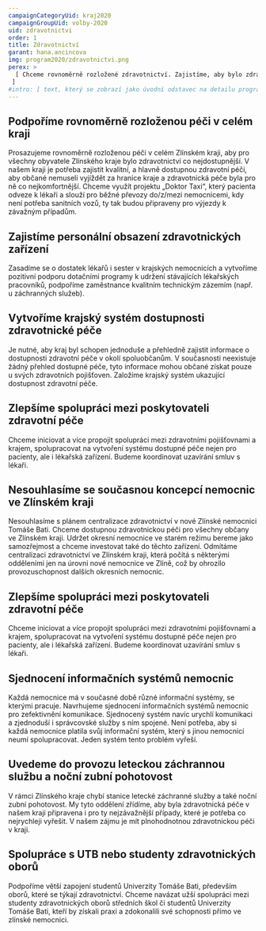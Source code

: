 ```yaml
---
campaignCategoryUid: kraj2020
campaignGroupUid: volby-2020
uid: zdravotnictvi 
order: 1
title: Zdravotnictví
garant: hana.ancincova 
img: program2020/zdravotnictvi.png
perex: >
  [ Chceme rovnoměrně rozložené zdravotnictví. Zajistíme, aby bylo zdravotnictví stále v dojezdové vzdálenosti stejně tak v Rožnově pod Radhoštěm jako ve Zlíně. 
 ]
#intro: [ text, který se zobrazí jako úvodní odstavec na detailu programového bodu ]
---
```

## Podpoříme rovnoměrně rozloženou péči v celém kraji
Prosazujeme rovnoměrně rozloženou péči v celém Zlínském kraji, aby pro všechny obyvatele Zlínského kraje bylo zdravotnictví co nejdostupnější. V našem kraji je potřeba zajistit kvalitní, a hlavně dostupnou zdravotní péči, aby občané nemuseli vyjíždět za hranice kraje a zdravotnická péče byla pro ně co nejkomfortnější. Chceme využít projektu „Doktor Taxi“, který pacienta odveze k lékaři a slouží pro běžné převozy do/z/mezi nemocnicemi, kdy není potřeba sanitních vozů, ty tak budou připraveny pro výjezdy k závažným případům.

## Zajistíme personální obsazení zdravotnických zařízení
Zasadíme se o dostatek lékařů i sester v krajských nemocnicích a vytvoříme pozitivní podporu dotačními programy k udržení stávajících lékařských pracovníků, podpoříme zaměstnance kvalitním technickým zázemím (např. u záchranných služeb).

## Vytvoříme krajský systém dostupnosti zdravotnické péče 
Je nutné, aby kraj byl schopen jednoduše a přehledně zajistit informace o dostupnosti zdravotní péče v okolí spoluobčanům. V současnosti neexistuje žádný přehled dostupné péče, tyto informace mohou občané získat pouze u svých zdravotních pojišťoven. Založíme krajský systém ukazující dostupnost zdravotní péče.

## Zlepšíme spolupráci mezi poskytovateli zdravotní péče
Chceme iniciovat a více propojit spolupráci mezi zdravotními pojišťovnami a krajem, spolupracovat na vytvoření systému dostupné péče nejen pro pacienty, ale i lékařská zařízení. Budeme koordinovat uzavírání smluv s lékaři.

## Nesouhlasíme se současnou koncepcí nemocnic ve Zlínském kraji
Nesouhlasíme s plánem centralizace zdravotnictví v nové Zlínské nemocnici Tomáše Bati. Chceme dostupnou zdravotnickou péči pro všechny občany ve Zlínském kraji. Udržet okresní nemocnice ve starém režimu bereme jako samozřejmost a chceme investovat také do těchto zařízení. Odmítáme centralizaci zdravotnictví ve Zlínském kraji, která počítá s některými odděleními jen na úrovni nové nemocnice ve Zlíně, což by ohrozilo provozuschopnost dalších okresních nemocnic. 

## Zlepšíme spolupráci mezi poskytovateli zdravotní péče
Chceme iniciovat a více propojit spolupráci mezi zdravotními pojišťovnami a krajem, spolupracovat na vytvoření systému dostupné péče nejen pro pacienty, ale i lékařská zařízení. Budeme koordinovat uzavírání smluv s lékaři.

## Sjednocení informačních systémů nemocnic
Každá nemocnice má v současné době různé informační systémy, se kterými pracuje. Navrhujeme sjednocení informačních systémů nemocnic pro zefektivnění komunikace. Sjednocený systém navíc urychlí komunikaci a zjednoduší i správcovské služby s ním spojené. Není potřeba, aby si každá nemocnice platila svůj informační systém, který s jinou nemocnicí neumí spolupracovat. Jeden systém tento problém vyřeší. 

## Uvedeme do provozu leteckou záchrannou službu a noční zubní pohotovost
V rámci Zlínského kraje chybí stanice letecké záchranné služby a také noční zubní pohotovost. My tyto oddělení zřídíme, aby byla zdravotnická péče v našem kraji připravena i pro ty nejzávažnější případy, které je potřeba co nejrychleji vyřešit.
V našem zájmu je mít plnohodnotnou zdravotnickou péči v kraji. 

## Spolupráce s UTB nebo studenty zdravotnických oborů
Podpoříme větší zapojení studentů Univerzity Tomáše Bati, především oborů, které se týkají zdravotnictví. Chceme navázat užší spolupráci mezi studenty zdravotnických oborů středních škol či studentů Univerzity Tomáše Bati, kteří by získali praxi a zdokonalili své schopnosti přímo ve zlínské nemocnici. 
